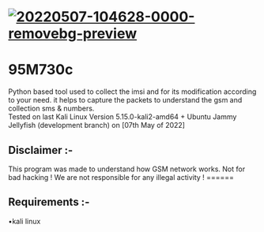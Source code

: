 <a href="https://imgbb.com/"><img src="https://i.ibb.co/7YCnBpJ/20220507-104628-0000-removebg-preview.png" alt="20220507-104628-0000-removebg-preview" border="0"></a>
======
<h1> 95M730c  </h1>
Python based tool used to collect the imsi and for its modification according to your need. it helps to capture the packets to understand the gsm and collection sms & numbers.
</br>
Tested on last Kali Linux Version 5.15.0-kali2-amd64 + Ubuntu Jammy Jellyfish (development branch) on [07th May of 2022]
<h2> Disclaimer :- </h2>
<p2>This program was made to understand how GSM network works. Not for bad hacking ! We are not responsible for any illegal activity !</p2>
======
<h2> Requirements :- </h2>
•kali linux
